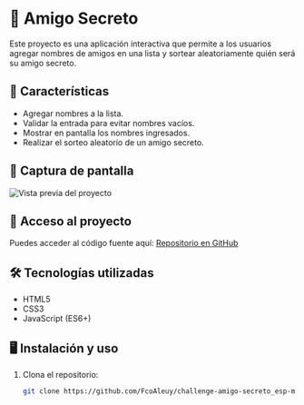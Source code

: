 # 🎁 Amigo Secreto

Este proyecto es una aplicación interactiva que permite a los usuarios agregar nombres de amigos en una lista y sortear aleatoriamente quién será su amigo secreto.

## 🚀 Características
- Agregar nombres a la lista.
- Validar la entrada para evitar nombres vacíos.
- Mostrar en pantalla los nombres ingresados.
- Realizar el sorteo aleatorio de un amigo secreto.

## 📸 Captura de pantalla
![Vista previa del proyecto](assets/amigo-secreto.jpg)

## 📂 Acceso al proyecto
Puedes acceder al código fuente aquí: [Repositorio en GitHub](https://github.com/FcoAleuy/challenge-amigo-secreto_esp-main)

## 🛠️ Tecnologías utilizadas
- HTML5
- CSS3
- JavaScript (ES6+)

## 🖥️ Instalación y uso
1. Clona el repositorio:
   ```sh
   git clone https://github.com/FcoAleuy/challenge-amigo-secreto_esp-main.git
